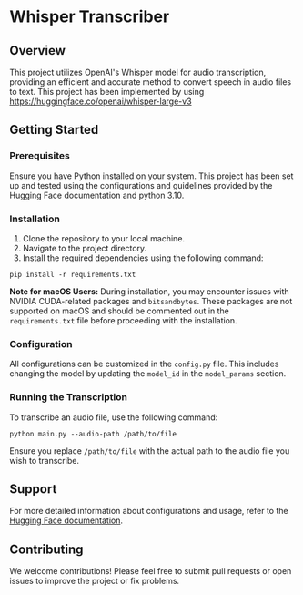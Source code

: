 # Whisper Transcriber

## Overview
This project utilizes OpenAI's Whisper model for audio transcription, providing an efficient and accurate method to convert speech in audio files to text. This project has been implemented by using https://huggingface.co/openai/whisper-large-v3

## Getting Started

### Prerequisites
Ensure you have Python installed on your system. This project has been set up and tested using the configurations and guidelines provided by the Hugging Face documentation and python 3.10.

### Installation
1. Clone the repository to your local machine.
2. Navigate to the project directory.
3. Install the required dependencies using the following command:

```pip install -r requirements.txt```


**Note for macOS Users:** During installation, you may encounter issues with NVIDIA CUDA-related packages and `bitsandbytes`. These packages are not supported on macOS and should be commented out in the `requirements.txt` file before proceeding with the installation.

### Configuration
All configurations can be customized in the `config.py` file. This includes changing the model by updating the `model_id` in the `model_params` section.

### Running the Transcription
To transcribe an audio file, use the following command:

```python main.py --audio-path /path/to/file```

Ensure you replace `/path/to/file` with the actual path to the audio file you wish to transcribe.

## Support
For more detailed information about configurations and usage, refer to the [Hugging Face documentation](https://huggingface.co/docs).

## Contributing
We welcome contributions! Please feel free to submit pull requests or open issues to improve the project or fix problems.